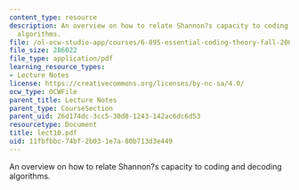 ```yaml
---
content_type: resource
description: An overview on how to relate Shannon?s capacity to coding and decoding
  algorithms.
file: /ol-ocw-studio-app/courses/6-895-essential-coding-theory-fall-2004/11fbfbbc74bf2b031e7a80b713d3e449_lect10.pdf
file_size: 286022
file_type: application/pdf
learning_resource_types:
- Lecture Notes
license: https://creativecommons.org/licenses/by-nc-sa/4.0/
ocw_type: OCWFile
parent_title: Lecture Notes
parent_type: CourseSection
parent_uid: 26d174dc-3cc5-30d8-1243-142ac6dc6d53
resourcetype: Document
title: lect10.pdf
uid: 11fbfbbc-74bf-2b03-1e7a-80b713d3e449
---
```

An overview on how to relate Shannon?s capacity to coding and decoding algorithms.
